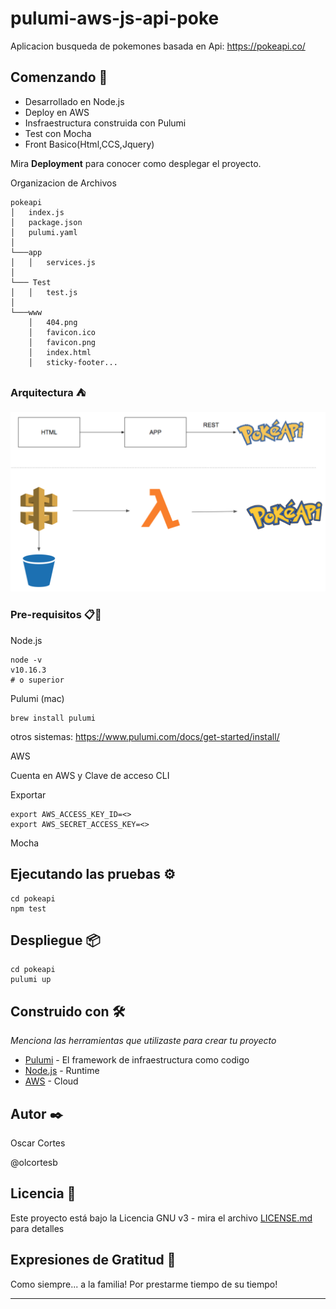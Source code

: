 # pulumi-aws-js-api-poke

Aplicacion busqueda de pokemones basada en Api: https://pokeapi.co/ 
## Comenzando 🚀

- Desarrollado en Node.js
- Deploy en AWS
- Insfraestructura construida con Pulumi
- Test con Mocha
- Front Basico(Html,CCS,Jquery)

Mira **Deployment** para conocer como desplegar el proyecto.

Organizacion de Archivos

```
pokeapi
│   index.js
│   package.json
│   pulumi.yaml
│
└───app
│   │   services.js
│   
└─── Test
│   │   test.js
│
└───www
    │   404.png
    │   favicon.ico
    │   favicon.png
    │   index.html
    │   sticky-footer...
```
### Arquitectura ⛺ 

![image info](arquitectura.png)


### Pre-requisitos 📋🔧

Node.js
```
node -v
v10.16.3 
# o superior
```
Pulumi (mac)
```
brew install pulumi
```
otros sistemas: https://www.pulumi.com/docs/get-started/install/

AWS

Cuenta en AWS y Clave de acceso CLI

Exportar 

```
export AWS_ACCESS_KEY_ID=<>
export AWS_SECRET_ACCESS_KEY=<>
```

Mocha


## Ejecutando las pruebas ⚙️
```
cd pokeapi
npm test
```


## Despliegue 📦

```
cd pokeapi
pulumi up
```
## Construido con 🛠️

_Menciona las herramientas que utilizaste para crear tu proyecto_

* [Pulumi](http://www.dropwizard.io/1.0.2/docs/) - El framework de infraestructura como codigo
* [Node.js](https://maven.apache.org/) - Runtime
* [AWS](https://rometools.github.io/rome/) - Cloud

## Autor ✒️

Oscar Cortes 

@olcortesb

## Licencia 📄

Este proyecto está bajo la Licencia GNU v3 - mira el archivo [LICENSE.md](LICENSE.md) para detalles

## Expresiones de Gratitud 🎁

Como siempre... a la familia!
Por prestarme tiempo de su tiempo!

---